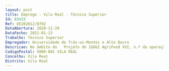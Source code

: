 ```yaml
--- 
layout: post
title: Emprego - Vila Real - Técnico Superior
Id: 83433
Ref: OE202012/0792
DataAbertura: 2020-12-29
DataFecho: 2021-01-13
Trabalho: Técnico Superior
Empregador: Universidade de Trás-os-Montes e Alto Douro
Descricao: No âmbito do   Projeto de I&D&I AgriFood XXI, n.º da operação NORTE 01 0145 FEDER 000041, cofinanciado pelo Fundo Europeu de Desenvolvimento Regional (FEDER) através do NORTE 2020 (Programa Operacional Regional do Norte 2014 2020) (ON 0032), apoio à inovação e acompanhamento das  atividades do projeto  Preparação de relatórios e outros documentos  Colaboração na avaliação e disseminação dos resultados  Apoio à realização de contactos na UTAD e com os parceiros do projeto.
CodigoPostal: 5000-801 VILA REAL
Concelho: Vila Real
Distrito: Vila Real
--- 
```

